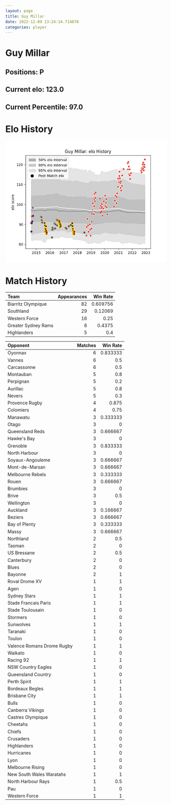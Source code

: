 ```yaml
---  
layout: page  
title: Guy Millar  
date: 2022-12-09 13:24:14.714870  
categories: player  
---
```

# Guy Millar

## Positions: P

## Current elo: 123.0

## Current Percentile: 97.0

# Elo History


![elo history](history_GuyMillar.png)
# Match History


| Team                |   Appearances |   Win Rate |
|:--------------------|--------------:|-----------:|
| Biarritz Olympique  |            82 |   0.609756 |
| Southland           |            29 |   0.12069  |
| Western Force       |            16 |   0.25     |
| Greater Sydney Rams |             8 |   0.4375   |
| Highlanders         |             5 |   0.4      |

| Opponent                   |   Matches |   Win Rate |
|:---------------------------|----------:|-----------:|
| Oyonnax                    |         6 |   0.833333 |
| Vannes                     |         6 |   0.5      |
| Carcassonne                |         6 |   0.5      |
| Montauban                  |         5 |   0.8      |
| Perpignan                  |         5 |   0.2      |
| Aurillac                   |         5 |   0.8      |
| Nevers                     |         5 |   0.3      |
| Provence Rugby             |         4 |   0.875    |
| Colomiers                  |         4 |   0.75     |
| Manawatu                   |         3 |   0.333333 |
| Otago                      |         3 |   0        |
| Queensland Reds            |         3 |   0.666667 |
| Hawke's Bay                |         3 |   0        |
| Grenoble                   |         3 |   0.833333 |
| North Harbour              |         3 |   0        |
| Soyaux-Angouleme           |         3 |   0.666667 |
| Mont-de-Marsan             |         3 |   0.666667 |
| Melbourne Rebels           |         3 |   0.333333 |
| Rouen                      |         3 |   0.666667 |
| Brumbies                   |         3 |   0        |
| Brive                      |         3 |   0.5      |
| Wellington                 |         3 |   0        |
| Auckland                   |         3 |   0.166667 |
| Beziers                    |         3 |   0.666667 |
| Bay of Plenty              |         3 |   0.333333 |
| Massy                      |         3 |   0.666667 |
| Northland                  |         2 |   0.5      |
| Tasman                     |         2 |   0        |
| US Bressane                |         2 |   0.5      |
| Canterbury                 |         2 |   0        |
| Blues                      |         2 |   0        |
| Bayonne                    |         2 |   1        |
| Roval Drome XV             |         1 |   1        |
| Agen                       |         1 |   0        |
| Sydney Stars               |         1 |   1        |
| Stade Francais Paris       |         1 |   1        |
| Stade Toulousain           |         1 |   0        |
| Stormers                   |         1 |   0        |
| Sunwolves                  |         1 |   1        |
| Taranaki                   |         1 |   0        |
| Toulon                     |         1 |   0        |
| Valence Romans Drome Rugby |         1 |   1        |
| Waikato                    |         1 |   0        |
| Racing 92                  |         1 |   1        |
| NSW Country Eagles         |         1 |   0        |
| Queensland Country         |         1 |   0        |
| Perth Spirit               |         1 |   1        |
| Bordeaux Begles            |         1 |   1        |
| Brisbane City              |         1 |   1        |
| Bulls                      |         1 |   0        |
| Canberra Vikings           |         1 |   0        |
| Castres Olympique          |         1 |   0        |
| Cheetahs                   |         1 |   0        |
| Chiefs                     |         1 |   0        |
| Crusaders                  |         1 |   0        |
| Highlanders                |         1 |   0        |
| Hurricanes                 |         1 |   0        |
| Lyon                       |         1 |   0        |
| Melbourne Rising           |         1 |   0        |
| New South Wales Waratahs   |         1 |   1        |
| North Harbour Rays         |         1 |   0.5      |
| Pau                        |         1 |   0        |
| Western Force              |         1 |   1        |